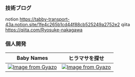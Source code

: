 ### 技術ブログ
notion
https://tabby-transport-43a.notion.site/1fe4c265b1cd44f88cb525249a2752e2
qiita
https://qiita.com/Ryosuke-nakagawa

### 個人開発
|Baby Names|ヒラマサを探せ|
|---|---|
|[![Image from Gyazo](https://i.gyazo.com/b032219411a89b0850011499f5e5b191.png)](https://gyazo.com/b032219411a89b0850011499f5e5b191)|[![Image from Gyazo](https://i.gyazo.com/d9c77d0f60ad5c97f486d8210f009259.png)](https://gyazo.com/d9c77d0f60ad5c97f486d8210f009259)|

<!--
**Ryosuke-nakagawa/Ryosuke-nakagawa** is a ✨ _special_ ✨ repository because its `README.md` (this file) appears on your GitHub profile.

Here are some ideas to get you started:

- 🔭 I’m currently working on ...
- 🌱 I’m currently learning ...
- 👯 I’m looking to collaborate on ...
- 🤔 I’m looking for help with ...
- 💬 Ask me about ...
- 📫 How to reach me: ...
- 😄 Pronouns: ...
- ⚡ Fun fact: ...
-->
